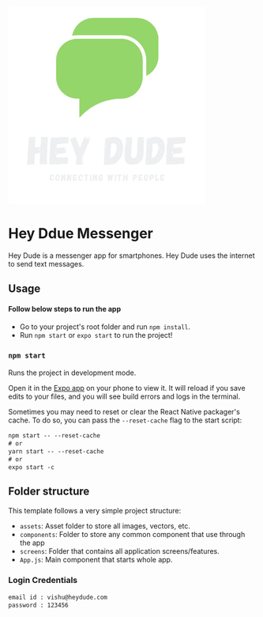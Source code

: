 <img src="https://raw.githubusercontent.com/vishalgaddam873/hey-dude-chatting-app/main/assets/icon-large.png" width="400" height="400" alt="Login screen"/>

# Hey Ddue Messenger

Hey Dude is a messenger app for smartphones. Hey Dude uses the internet to send text messages.

## Usage

#### Follow below steps to run the app

- Go to your project's root folder and run `npm install`.
- Run `npm start` or `expo start` to run the project!

### `npm start`

Runs the project in development mode.

Open it in the [Expo app](https://expo.io) on your phone to view it. It will reload if you save edits to your files, and you will see build errors and logs in the terminal.

Sometimes you may need to reset or clear the React Native packager's cache. To do so, you can pass the `--reset-cache` flag to the start script:

```
npm start -- --reset-cache
# or
yarn start -- --reset-cache
# or
expo start -c

```

## Folder structure

This template follows a very simple project structure:

- `assets`: Asset folder to store all images, vectors, etc.
- `components`: Folder to store any common component that use through the app
- `screens`: Folder that contains all application screens/features.
- `App.js`: Main component that starts whole app.

### Login Credentials

```
email id : vishu@heydude.com
password : 123456
```

<!--
<img src="https://raw.githubusercontent.com/vishalgaddam873/hey-dude-chatting-app/main/assets/login.png" width="200" height="400" alt="Login screen"/> <img src="https://raw.githubusercontent.com/vishalgaddam873/hey-dude-chatting-app/main/assets/home.png" width="200" height="400" alt="Prfile screen"/> <img src="https://raw.githubusercontent.com/vishalgaddam873/hey-dude-chatting-app/main/assets/profile.png" width="200" height="400" alt="Prfile screen"/> -->
